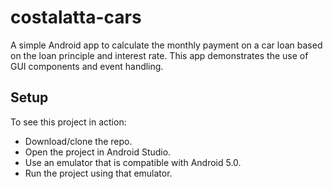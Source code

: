 # costalatta-cars
A simple Android app to calculate the monthly payment on a car loan based on the loan principle and interest rate. This app demonstrates the use of GUI components and event handling.

## Setup
To see this project in action:
* Download/clone the repo.
* Open the project in Android Studio.
* Use an emulator that is compatible with Android 5.0.
* Run the project using that emulator.
